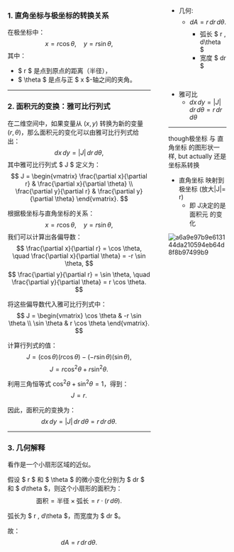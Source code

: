 <div style="float: left; width: 64%; padding: 1%;">


### 1. 直角坐标与极坐标的转换关系
在极坐标中：
$$
x = r \cos \theta, \quad y = r \sin \theta,
$$
其中：
- $ r $ 是点到原点的距离（半径），
- $ \theta $ 是点与正 $ x $-轴之间的夹角。


---

### 2. 面积元的变换：雅可比行列式
在二维空间中，如果变量从 $(x, y)$ 转换为新的变量 $(r, \theta)$，那么面积元的变化可以由雅可比行列式给出：
$$
dx \, dy = \left| J \right| \, dr \, d\theta,
$$
其中雅可比行列式 $ J $ 定义为：
$$
J = \begin{vmatrix}
\frac{\partial x}{\partial r} & \frac{\partial x}{\partial \theta} \\
\frac{\partial y}{\partial r} & \frac{\partial y}{\partial \theta}
\end{vmatrix}.
$$

根据极坐标与直角坐标的关系：
$$
x = r \cos \theta, \quad y = r \sin \theta,
$$
我们可以计算出各偏导数：
$$
\frac{\partial x}{\partial r} = \cos \theta, \quad \frac{\partial x}{\partial \theta} = -r \sin \theta,
$$
$$
\frac{\partial y}{\partial r} = \sin \theta, \quad \frac{\partial y}{\partial \theta} = r \cos \theta.
$$

将这些偏导数代入雅可比行列式中：
$$
J = \begin{vmatrix}
\cos \theta & -r \sin \theta \\
\sin \theta & r \cos \theta
\end{vmatrix}.
$$

计算行列式的值：
$$
J = (\cos \theta)(r \cos \theta) - (-r \sin \theta)(\sin \theta),
$$
$$
J = r \cos^2 \theta + r \sin^2 \theta.
$$

利用三角恒等式 $\cos^2 \theta + \sin^2 \theta = 1$，得到：
$$
J = r.
$$

因此，面积元的变换为：
$$
dx \, dy = |J| \, dr \, d\theta = r \, dr \, d\theta.
$$

---

### 3. 几何解释
看作是一个小扇形区域的近似。

假设 $ r $ 和 $ \theta $ 的微小变化分别为 $ dr $ 和 $ d\theta $，则这个小扇形的面积为：
$$
\text{面积} = \text{半径} \times \text{弧长} = r \cdot (r \, d\theta).
$$

弧长为 $ r \, d\theta $，而宽度为 $ dr $。

故：
$$
dA = r \, dr \, d\theta.
$$





</div>
<div style="float: right; width: 26%; padding: 1%;">

- 几何:
  - $$dA = r \, dr \, d\theta.$$
    - 弧长 $ r \, d\theta $
    - 宽度 $ dr $
<br>

- 雅可比
  - $dx \, dy = |J| \, dr \, d\theta = r \, dr \, d\theta$

---
though极坐标 与 直角坐标 的图形状一样, but actually 还是坐标系转换
- 直角坐标 映射到 极坐标 (放大|J|= r)
  - 即 J决定的是 面积元 的变化

![a6a9e97b9e613144da210594eb64d8f8b97499b9](https://bluejedis.github.io/picx-images-hosting/Math/a6a9e97b9e613144da210594eb64d8f8b97499b9.gif@622w_518h.3rbf4v3yfl.gif)
</div>
<div style="clear: both;"></div>

